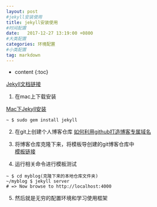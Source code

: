 ```yaml
---
layout: post
#jekyll安装使用
title: jekyll安装使用
#时间配置
date:   2017-12-27 13:19:00 +0800
#大类配置
categories: 环境配置
#小类配置
tag: markdown
---
```


* content
{:toc}


[Jekyll文档链接](https://www.jekyll.com.cn/docs/home/)<br>
1. 在mac上下载安装

[Mac下Jekyll安装](https://www.jianshu.com/p/07064eb79740)
```shell
~ $ sudo gem install jekyll 
```

2. 在git上创建个人博客仓库
[如何利用github打造博客专属域名](http://blog.csdn.net/lmj623565791/article/details/51319147)

3. 将博客仓库克隆下来，将模板导创建的git博客仓库中<br>
[模板链接](http://jekyllthemes.org)

4. 运行相关命令进行模板测试

```shell
~ $ cd myblog(克隆下来的本地仓库文件夹) 
~/myblog $ jekyll server
# => Now browse to http://localhost:4000
```

5. 然后就是无穷的配置环境和学习使用框架